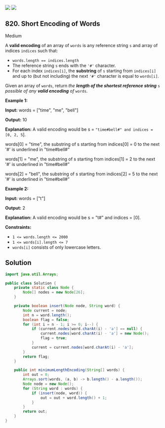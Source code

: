 [![](https://img.shields.io/github/stars/javadev/LeetCode-in-Java?label=Stars&style=flat-square)](https://github.com/javadev/LeetCode-in-Java)
[![](https://img.shields.io/github/forks/javadev/LeetCode-in-Java?label=Fork%20me%20on%20GitHub%20&style=flat-square)](https://github.com/javadev/LeetCode-in-Java/fork)

## 820\. Short Encoding of Words

Medium

A **valid encoding** of an array of `words` is any reference string `s` and array of indices `indices` such that:

*   `words.length == indices.length`
*   The reference string `s` ends with the `'#'` character.
*   For each index `indices[i]`, the **substring** of `s` starting from `indices[i]` and up to (but not including) the next `'#'` character is equal to `words[i]`.

Given an array of `words`, return _the **length of the shortest reference string**_ `s` _possible of any **valid encoding** of_ `words`_._

**Example 1:**

**Input:** words = ["time", "me", "bell"]

**Output:** 10

**Explanation:** A valid encoding would be s = `"time#bell#" and indices = [0, 2, 5`]. 

words[0] = "time", the substring of s starting from indices[0] = 0 to the next '#' is underlined in "time#bell#" 

words[1] = "me", the substring of s starting from indices[1] = 2 to the next '#' is underlined in "time#bell#" 

words[2] = "bell", the substring of s starting from indices[2] = 5 to the next '#' is underlined in "time#bell#"

**Example 2:**

**Input:** words = ["t"]

**Output:** 2

**Explanation:** A valid encoding would be s = "t#" and indices = [0].

**Constraints:**

*   `1 <= words.length <= 2000`
*   `1 <= words[i].length <= 7`
*   `words[i]` consists of only lowercase letters.

## Solution

```java
import java.util.Arrays;

public class Solution {
    private static class Node {
        Node[] nodes = new Node[26];
    }

    private boolean insert(Node node, String word) {
        Node current = node;
        int n = word.length();
        boolean flag = false;
        for (int i = n - 1; i >= 0; i--) {
            if (current.nodes[word.charAt(i) - 'a'] == null) {
                current.nodes[word.charAt(i) - 'a'] = new Node();
                flag = true;
            }
            current = current.nodes[word.charAt(i) - 'a'];
        }
        return flag;
    }

    public int minimumLengthEncoding(String[] words) {
        int out = 0;
        Arrays.sort(words, (a, b) -> b.length() - a.length());
        Node node = new Node();
        for (String word : words) {
            if (insert(node, word)) {
                out = out + word.length() + 1;
            }
        }
        return out;
    }
}
```